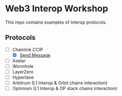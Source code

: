 # Web3 Interop Workshop

This repo contains examples of Interop protocols.

## Protocols

- [ ] Chainlink CCIP
    - [x] [Send Message](https://github.com/nikbhintade/ccip-workshop/tree/9bc7d8ec1575a0b027bf1a03760f8f650601a3c7) 
- [ ] Axelar
- [ ] Wormhole
- [ ] LayerZero
- [ ] Hyperlane
- [ ] Arbitrum (L1 Interop & Orbit chains interaction)
- [ ] Optimism (L1 Interop & OP stack chains interaction)
